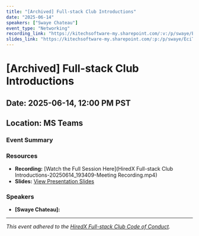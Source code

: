 ```yaml
---
title: "[Archived] Full-stack Club Introductions"
date: "2025-06-14"
speakers: ["Swaye Chateau"]
event_type: "Networking"
recording_link: "https://kitechsoftware-my.sharepoint.com/:v:/p/swaye/EevSTH2lHiNBucq272Pl4ZIBMIpDbOT_xwePzyaMCOE-lg?e=NAW3NA&nav=eyJyZWZlcnJhbEluZm8iOnsicmVmZXJyYWxBcHAiOiJTdHJlYW1XZWJBcHAiLCJyZWZlcnJhbFZpZXciOiJTaGFyZURpYWxvZy1MaW5rIiwicmVmZXJyYWxBcHBQbGF0Zm9ybSI6IldlYiIsInJlZmVycmFsTW9kZSI6InZpZXcifX0%3D"
slides_link: "https://kitechsoftware-my.sharepoint.com/:p:/p/swaye/EciTuWRfliFPsd2QcDNR0EcBcaZ1eJN26oaanLorVCvOnw?e=KTWqxf"
---
```

 
# [Archived] Full-stack Club Introductions
 
## Date: 2025-06-14, 12:00 PM PST
## Location: MS Teams
 
### Event Summary
 
 
 
### Resources
 
* **Recording:** [Watch the Full Session Here](HiredX Full-stack Club Introductions-20250614_193409-Meeting Recording.mp4)
* **Slides:** [View Presentation Slides](https://kitechsoftware-my.sharepoint.com/:p:/p/swaye/EciTuWRfliFPsd2QcDNR0EcBcaZ1eJN26oaanLorVCvOnw?e=KTWqxf)
 
### Speakers
 
* **[Swaye Chateau]:**
 
---
*This event adhered to the [HiredX Full-stack Club Code of Conduct](https://github.com/HiredX-Fullstack-Club/.github/blob/main/CODE_OF_CONDUCT.md).*

